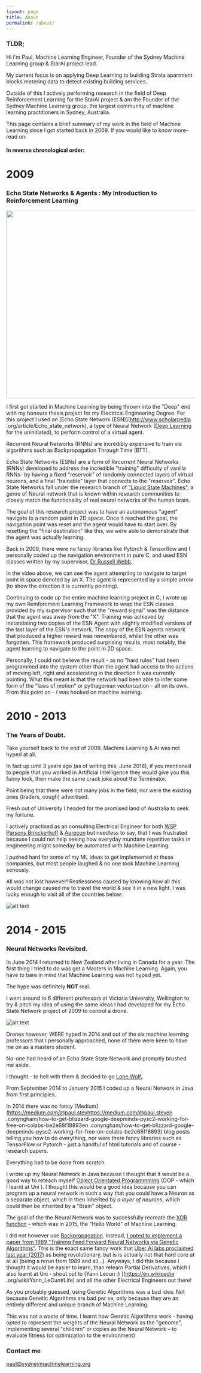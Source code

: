 ```yaml
---
layout: page
title: About
permalink: /about/
---
```


### TLDR;

Hi i'm Paul, Machine Learning Engineer, Founder of the Sydney Machine Learning group & StarAi project lead.

My current focus is on applying Deep Learning to building Strata apartment blocks metering data to detect existing
building services.

Outside of this I actively performing research in the field of Deep Reinforcement Learning for the StarAi project &
 am the Founder of the Sydney Machine Learning group, the largest community of machine learning practitioners in
 Sydney, Australia.

This page contains a brief summary of my work in the field of Machine Learning since I got started back in 2009.
If you would like to know more- read on:

#### In reverse chronological order:

# 2009

### Echo State Networks & Agents : My Introduction to Reinforcement Learning


<img src="https://media.giphy.com/media/mMCMyT5Q6yvnFyloGi/giphy.gif" data-canonical-src="https://media.giphy
.com/media/mMCMyT5Q6yvnFyloGi/giphy.gif" width="1000" height="500" />


I first got started in Machine Learning by being thrown into the "Deep" end with my honours thesis project for my
Electrical Engineering Degree. For this project I used an [Echo State Network (ESN)](http://www.scholarpedia
.org/article/Echo_state_network), a type of Neural Network ([Deep Learning](https://en.wikipedia.org/wiki/Deep_learning) for the uninitiated), to
perform control of a virtual agent.

Recurrent Neural Networks (RNNs) are incredibly expensive to train via algorithms such as Backpropagation Through Time
(BTT)
.

Echo State Networks (ESNs) are a form of Recurrent Neural Networks (RNNs) developed to address the incredible
 "training" difficulty of vanilla RNNs- by having a fixed "reservoir" of randomly connected layers of virtual neurons, and
  a final "trainable" layer that connects to the "reservoir". Echo State Networks fall under the research branch of
  ["Liquid State Machines"](https://en.wikipedia.org/wiki/Liquid_state_machine), a genre of Neural network that is known within research communities to closely match the
  functionality of real neural networks of the human brain.

The goal of this research project was to have an autonomous "agent" navigate to a random point in 2D space. Once it
reached the goal, the navigation point was reset and the agent would have to start over. By resetting the "final
destination" like this, we were able to demonstrate that the agent was actually learning.

Back in 2009, there were no fancy libraries like Pytorch & Tensorflow and I personally coded up the navigation
environment in pure C, and used ESN classes written by my supervisor, [Dr Russell Webb](https://www.linkedin.com/in/russ-webb-52a164/).

In the video above, we can see the agent attempting to navigate to target point in space denoted by an X. The agent is
represented by a simple arrow (to show the direction it is currently pointing).

Continuing to code up the
entire machine learning project in C, I wrote up my own Reinforcment Learning Framework to wrap the ESN classes provided
 by my supervisor such that the "reward signal" was the distance that the agent was away from the "X". Training was
 achieved by instantiating two copies of the ESN Agent with slightly modified versions of the last layer of the ESN's
 network. The copy of the ESN agents network that produced a higher reward was remembered, whilst the other was
 forgotten. This framework produced surprising results, most notably, the agent learning to navigate to the point in 2D
 space.

Personally, I could not believe the result -  as no "hard rules" had been programmed into the system
other than the agent had access to the actions of moving left, right and accelerating in the direction it was currently
pointing. What this meant is that the network had been able to infer some form of the "laws of motion" or pythagorean
vectorization - all on its own. From this point on - I was hooked on machine learning.

# 2010 - 2013

### The Years of Doubt.

Take yourself back to the end of 2009. Machine Learning & Ai was not hyped at all. 

In fact up until 3 years ago (as of
writing this, June 2018), if you mentioned to people that you worked in Artificial Intelligence they would give you this
funny look, then make the same crack joke about the Terminator. 

Point being that there were not many jobs in the 
field,
nor were the existing ones (traders, cough) advertised.

Fresh out of University I headed for the promised land of Australia to seek my fortune. 

I actively practised as an
consulting Electrical Engineer for both [WSP Parsons Brinckerhoff](http://www.wsp-pb.com/wsp-au-nz/) & [Aurecon](https://www.aurecongroup.com/) but 
needless to say, that I was frustrated 
because I could not help seeing how everyday mundane repetitive tasks in engineering might someday be automated with 
Machine Learning. 

I pushed hard for some of my ML ideas to get implemented at these companies, but most people 
laughed &
 no 
one took Machine Learning seriously.

All was not lost however! Restlessness caused by knowing how all this would change caused me to travel 
the world & see it in a new light. I was lucky enough to visit all of the countries below:

![alt text](https://image.ibb.co/hP0q28/places_Ihave_Been.png)

# 2014 - 2015

### Neural Networks Revisited.

In June 2014 I returned to New Zealand after living in Canada for a year. The first thing I tried to do was get a 
Masters in 
Machine Learning. Again, you have to bare in mind that Machine Learning was not hyped yet. 

The hype was definitely **NOT** real.
 
I went around to 6 different professors at Victoria University, Wellington to try & pitch my idea of using the 
same 
ideas I had developed for my Echo State Network project of 2009 to control a drone.

![alt text](https://image.ibb.co/dvd5kT/Screen_Shot_2018_06_26_at_10_13_47_pm.png)

Drones however, WERE hyped in 2014 and out of the six machine learning professors that I personally approached, none of 
them were 
keen to 
have me on as a masters student. 

No-one had heard of an Echo State State Network and promptly brushed me aside.

I thought - to hell with them & decided to go [Lone Wolf.](https://www.youtube.com/watch?v=l8syGlAMTKA).

From September 2014 to January 2015 I coded up a Neural Network in Java from first principles. 

In 2014 there was no 
fancy [Medium](https://medium.com/@paul.stevhttps://medium.com/@paul.steven
.conyngham/how-to-get-blizzard-google-deepminds-pysc2-working-for-free-on-colabs-be2e68f18893en
.conyngham/how-to-get-blizzard-google-deepminds-pysc2-working-for-free-on-colabs-be2e68f18893) blog posts telling you
 how to do everything, nor were there fancy libraries such as TensorFlow or Pytorch - just a handful of html tutorials
  and of course - 
 research 
papers. 

Everything had to be done from scratch.

I wrote up my Neural Network in Java because I thought that it would be a good way to reteach myself [Object 
Orientated Programmming](https://en.wikipedia.org/wiki/Object-oriented_programming) (OOP - which I learnt at Uni ). I thought this would be a good idea because you can program up
 a neural network in such a way that you could have a Neuron as a separate object, which in then inherited by *a 
 layer of neurons*, which could then be inherited by a "Brain" object. 
 
 The goal of the the Neural Network was to successfully recreate the [XOR function](https://en.wikipedia.org/wiki/XOR_gate) - which was in 2015, the "Hello 
 World" of Machine Learning.
 
 I did *not* however use [Backpropagation](https://en.wikipedia.org/wiki/Backpropagation). Instead, [I opted to 
 implement a paper from 1989 "Training Feed Forward 
 Neural Networks via Genetic Algorithms"](https://www.ijcai.org/Proceedings/89-1/Papers/122.pdf). This is the exact 
 same 
 fancy work that [Uber Ai labs proclaimed last year (2017)](https://eng.uber.com/deep-neuroevolution/) as being revolutionary, but is is actually not that hard 
 core 
 at at 
 all 
 (being a rerun from 1989 and all...). Anyways, I did this because I thought it would be easier to learn, than 
 relearn Partial Derivatives, which I also learnt at Uni -  shout out to [Yann 
                                                                          Lecun :) ](https://en.wikipedia
                                                                          .org/wiki/Yann_LeCun#Life) and all the other
                                                                          Electrical
                                                                           Engineers out there!
                                                                           
As you probably guessed, using Genetic Algorithms was a bad idea. Not because Genetic Algorithms are bad per se, only
 because they are an entirely different and unique branch of Machine Learning.  
 
This was not a waste of time. I learnt how Genetic Algorithms work - having opted to represent the weights of the 
Neural Network as the "genome", implementing several "children" or copies as the Neural Network – to evaluate fitness
 (or optimization to the environment)
                    
                                
    
            
                                                                           
                                                                     
 
 
    
 





### Contact me

[paul@sydneymachinelearning.org](mailto:paul@sydneymachinelearning.org)
